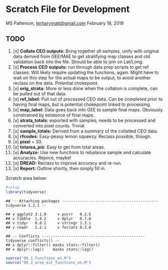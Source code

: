 Scratch File for Development
================
MS Patterson, <tertiarymatt@gmail.com>
February 18, 2019

TODO
----

1.  \[x\] **Collate CEO outputs:** Bring together all samples, unify with original data derived from GEE/MAE to get stratifying map classes and old validation back into the file. Should be able to join on Lat/Long.
2.  \[x\] **Process CEO outputs:** run through data prep scripts to get ref classes. Will likely require updating the functions, again. Might have to wait on this step for the actual maps to be output, to avoid another reclass on the data. Potential chokepoint.
3.  \[x\] **orig\_strata:** More or less done when the collation is complete, can be pulled out of that data.
4.  \[x\] **ref\_label:** Pull out of processed CEO data. Can be completed prior to having final maps, but is potential chokepoint linked to processing.
5.  \[x\] **map\_label:** Data goes back into GEE to sample final maps. Obviously constrained by existence of final maps.
6.  \[x\] **strata\_totals:** exported with samples, needs to be processed and converted into pixel counts. Trivial.
7.  \[x\] **sample\_totals:** Derived from a summary of the collatted CEO data.
8.  \[x\] **rfcodes:** Easy-peasy lemon squeezy. Reclass possible, though.
9.  \[x\] **pixel** = 30.
10. \[x\] **totarea\_pix:** Easy to get from total areas.
11. \[x\] **Analyze:** Use new functions to rebalance sample and calculate accuracies. Rejoice, maybe!
12. \[x\] **DREAD:** Reclass to improve accuracy and re-run.
13. \[x\] **Report:** Outline shortly, then simply fill in.

Scratch area below:

``` r
#setup
library(tidyverse)
```

    ## -- Attaching packages ------------------------------------------- tidyverse 1.2.1 --

    ## v ggplot2 3.1.0     v purrr   0.2.5
    ## v tibble  1.4.2     v dplyr   0.7.8
    ## v tidyr   0.8.2     v stringr 1.3.1
    ## v readr   1.2.1     v forcats 0.3.0

    ## -- Conflicts ---------------------------------------------- tidyverse_conflicts() --
    ## x dplyr::filter() masks stats::filter()
    ## x dplyr::lag()    masks stats::lag()

``` r
source("00.1_functions_en.R")
source("00.3_area_est_functions_en.R")
```
